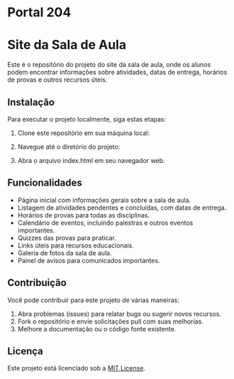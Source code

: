 # Portal 204

# Site da Sala de Aula

Este é o repositório do projeto do site da sala de aula, onde os alunos podem encontrar informações sobre atividades, datas de entrega, horários de provas e outros recursos úteis.

## Instalação

Para executar o projeto localmente, siga estas etapas:

1. Clone este repositório em sua máquina local:

2. Navegue até o diretório do projeto:

3. Abra o arquivo index.html em seu navegador web.

## Funcionalidades

- Página inicial com informações gerais sobre a sala de aula.
- Listagem de atividades pendentes e concluídas, com datas de entrega.
- Horários de provas para todas as disciplinas.
- Calendário de eventos, incluindo palestras e outros eventos importantes.
- Quizzes das provas para praticar.
- Links úteis para recursos educacionais.
- Galeria de fotos da sala de aula.
- Painel de avisos para comunicados importantes.

## Contribuição

Você pode contribuir para este projeto de várias maneiras:

1. Abra problemas (issues) para relatar bugs ou sugerir novos recursos.
2. Fork o repositório e envie solicitações pull com suas melhorias.
3. Melhore a documentação ou o código fonte existente.

## Licença

Este projeto está licenciado sob a [MIT License](https://opensource.org/licenses/MIT).
